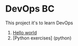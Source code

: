 # DevOps BC

This project it's to learn DevOps

1. [Hello world](hello-world.py)
2. [Python exercises] (python)
